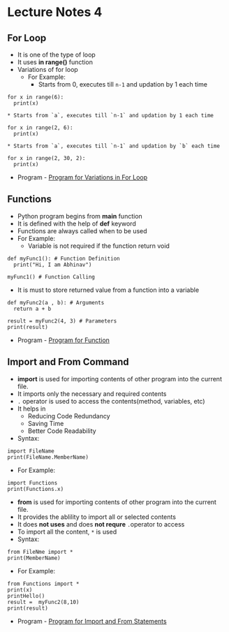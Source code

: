 # Lecture Notes 4

## For Loop
* It is one of the type of loop
* It uses __in range()__ function
* Variations of for loop
  * For Example:
    * Starts from 0, executes till `n-1` and updation by 1 each time
```
for x in range(6):
  print(x)
```
    * Starts from `a`, executes till `n-1` and updation by 1 each time
```
for x in range(2, 6):
  print(x)
```
    * Starts from `a`, executes till `n-1` and updation by `b` each time
```
for x in range(2, 30, 2):
  print(x)
```
* Program - [Program for Variations in For Loop](https://github.com/abhinavg916/ytcodehelp-python/blob/master/Lectures/Lecture%204/VariationsOfForLoop.py)

## Functions
* Python program begins from __main__ function
* It is defined with the help of __def__ keyword
* Functions are always called when to be used
* For Example:
  * Variable is not required if the function return void
```
def myFunc1(): # Function Definition
  print("Hi, I am Abhinav")

myFunc1() # Function Calling
```
  * It is must to store returned value from a function into a variable
```
def myFunc2(a , b): # Arguments
  return a + b

result = myFunc2(4, 3) # Parameters
print(result)
```
* Program - [Program for Function](https://github.com/abhinavg916/ytcodehelp-python/blob/master/Lectures/Lecture%204/Functions.py)

## Import and From Command
* __import__ is used for importing contents of other program into the current file.
* It imports only the necessary and required contents
* `.` operator is used to access the contents(method, variables, etc)
* It helps in
  * Reducing Code Redundancy
  * Saving Time
  * Better Code Readability
* Syntax:
```
import FileName
print(FileName.MemberName)
```
* For Example:
```
import Functions
print(Functions.x)
```
* __from__ is used for importing contents of other program into the current file.
* It provides the ablility to import all or selected contents
* It does __not uses__ and does __not requre__ `.`operator to access
* To import all the content, `*` is used
* Syntax:
```
from FileNme import *
print(MemberName)
```
* For Example:
```
from Functions import *
print(x)
printHello()
result =  myFunc2(8,10)
print(result)
```
* Program - [Program for Import and From Statements](https://github.com/abhinavg916/ytcodehelp-python/blob/master/Lectures/Lecture%204/ImportAndFrom.py)
